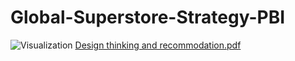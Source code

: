 # Global-Superstore-Strategy-PBI
![Visualization](https://github.com/MinhTin29/Global-Superstore-Strategy-PBI/assets/104016398/e01711e7-0cfa-46b1-b49a-cf8a28bbd2f8)
[Design thinking and recommodation.pdf](https://github.com/MinhTin29/Global-Superstore-Strategy-PBI/files/14556110/Design.thinking.and.recommodation.pdf)

